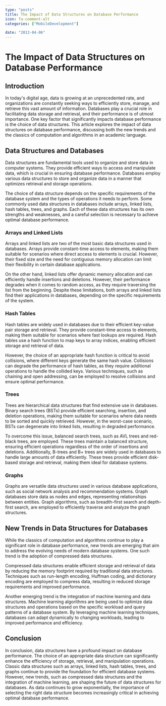 ```yaml
---
type: "posts"
title: The Impact of Data Structures on Database Performance
icon: fa-comment-alt
categories: ["MobileDevelopment"]

date: "2013-04-06"
---
```




# The Impact of Data Structures on Database Performance

## Introduction

In today's digital age, data is growing at an unprecedented rate, and organizations are constantly seeking ways to efficiently store, manage, and retrieve this vast amount of information. Databases play a crucial role in facilitating data storage and retrieval, and their performance is of utmost importance. One key factor that significantly impacts database performance is the choice of data structures. This article explores the impact of data structures on database performance, discussing both the new trends and the classics of computation and algorithms in an academic language.

## Data Structures and Databases

Data structures are fundamental tools used to organize and store data in computer systems. They provide efficient ways to access and manipulate data, which is crucial in ensuring database performance. Databases employ various data structures to store and organize data in a manner that optimizes retrieval and storage operations.

The choice of data structure depends on the specific requirements of the database system and the types of operations it needs to perform. Some commonly used data structures in databases include arrays, linked lists, hash tables, trees, and graphs. Each of these data structures has its own strengths and weaknesses, and a careful selection is necessary to achieve optimal database performance.

### Arrays and Linked Lists

Arrays and linked lists are two of the most basic data structures used in databases. Arrays provide constant-time access to elements, making them suitable for scenarios where direct access to elements is crucial. However, their fixed size and the need for contiguous memory allocation can limit their flexibility in certain database applications.

On the other hand, linked lists offer dynamic memory allocation and can efficiently handle insertions and deletions. However, their performance degrades when it comes to random access, as they require traversing the list from the beginning. Despite these limitations, both arrays and linked lists find their applications in databases, depending on the specific requirements of the system.

### Hash Tables

Hash tables are widely used in databases due to their efficient key-value pair storage and retrieval. They provide constant-time access to elements, making them suitable for scenarios where fast lookups are required. Hash tables use a hash function to map keys to array indices, enabling efficient storage and retrieval of data.

However, the choice of an appropriate hash function is critical to avoid collisions, where different keys generate the same hash value. Collisions can degrade the performance of hash tables, as they require additional operations to handle the collided keys. Various techniques, such as chaining and open addressing, can be employed to resolve collisions and ensure optimal performance.

### Trees

Trees are hierarchical data structures that find extensive use in databases. Binary search trees (BSTs) provide efficient searching, insertion, and deletion operations, making them suitable for scenarios where data needs to be sorted and quickly retrieved. However, in the worst-case scenario, BSTs can degenerate into linked lists, resulting in degraded performance.

To overcome this issue, balanced search trees, such as AVL trees and red-black trees, are employed. These trees maintain a balanced structure, ensuring efficient operations regardless of the order of insertions and deletions. Additionally, B-trees and B+ trees are widely used in databases to handle large amounts of data efficiently. These trees provide efficient disk-based storage and retrieval, making them ideal for database systems.

### Graphs

Graphs are versatile data structures used in various database applications, such as social network analysis and recommendation systems. Graph databases store data as nodes and edges, representing relationships between entities. Graph algorithms, such as breadth-first search and depth-first search, are employed to efficiently traverse and analyze the graph structures.

## New Trends in Data Structures for Databases

While the classics of computation and algorithms continue to play a significant role in database performance, new trends are emerging that aim to address the evolving needs of modern database systems. One such trend is the adoption of compressed data structures.

Compressed data structures enable efficient storage and retrieval of data by reducing the memory footprint required by traditional data structures. Techniques such as run-length encoding, Huffman coding, and dictionary encoding are employed to compress data, resulting in reduced storage requirements and improved performance.

Another emerging trend is the integration of machine learning and data structures. Machine learning algorithms are being used to optimize data structures and operations based on the specific workload and query patterns of a database system. By leveraging machine learning techniques, databases can adapt dynamically to changing workloads, leading to improved performance and efficiency.

## Conclusion

In conclusion, data structures have a profound impact on database performance. The choice of an appropriate data structure can significantly enhance the efficiency of storage, retrieval, and manipulation operations. Classic data structures such as arrays, linked lists, hash tables, trees, and graphs continue to provide the foundation for efficient database systems. However, new trends, such as compressed data structures and the integration of machine learning, are shaping the future of data structures for databases. As data continues to grow exponentially, the importance of selecting the right data structure becomes increasingly critical in achieving optimal database performance.